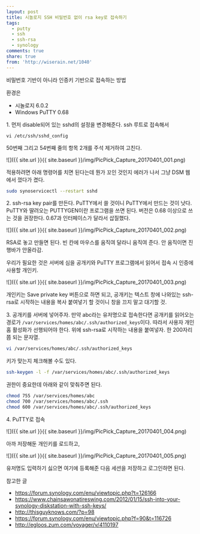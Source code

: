 ```yaml
---
layout: post
title: 시놀로지 SSH 비밀번호 없이 rsa key로 접속하기
tags:
  - putty
  - ssh
  - ssh-rsa
  - synology
comments: true
share: true
from: 'http://wiserain.net/1040'
---
```


비밀번호 기반이 아니라 인증키 기반으로 접속하는 방법

환경은

- 시놀로지 6.0.2
- Windows PuTTY 0.68

1\. 먼저 disable되어 있는 sshd의 설정을 변경해준다. ssh 루트로 접속해서

```
vi /etc/ssh/sshd_config
```

50번째 그리고 54번째 줄의 항목 2개를 주석 제거하여 고친다.

![]({{ site.url }}{{ site.baseurl }}/img/PicPick_Capture_20170401_001.png)

적용하려면 아래 명령어를 치면 된다는데 뭔가 꼬인 것인지 에러가 나서 그냥 DSM 웹에서 껐다가 켰다.

```bash
sudo synoservicectl --restart sshd
```

2\. ssh-rsa key pair를 만든다. PuTTY에서 쓸 것이니 PuTTY에서 만드는 것이 낫다. PuTTY와 딸려오는 PUTTYGEN이란 프로그램을 쓰면 된다. 버전은 0.68 이상으로 쓰는 것을 권장한다. 0.67과 인터페이스가 달라서 삽질했다.

![]({{ site.url }}{{ site.baseurl }}/img/PicPick_Capture_20170401_002.png)

RSA로 놓고 만들면 된다. 빈 칸에 마우스를 움직여 달라니 움직여 준다. 안 움직이면 진행바가 안올라감.

우리가 필요한 것은 서버에 심을 공개키와 PuTTY 프로그램에서 읽어서 접속 시 인증에 사용할 개인키.

![]({{ site.url }}{{ site.baseurl }}/img/PicPick_Capture_20170401_003.png)

개인키는 Save private key 버튼으로 하면 되고, 공개키는 텍스트 창에 나와있는 ssh-rsa로 시작하는 내용을 복사 붙여넣기 할 것이니 창을 끄지 말고 대기할 것.

3\. 공개키를 서버에 넣어주자. 만약 abc라는 유저명으로 접속한다면 공개키를 읽어오는 경로가 ```/var/services/homes/abc/.ssh/authorized_keys```이다. 따라서 사용자 개인홈 활성화가 선행되어야 한다. 위에 ssh-rsa로 시작하는 내용을 붙여넣자. 한 200자리쯤 되는 문자열.

```bash
vi /var/services/homes/abc/.ssh/authorized_keys
```

키가 맞는지 체크해볼 수도 있다.

```bash
ssh-keygen -l -f /var/services/homes/abc/.ssh/authorized_keys
```

권한이 중요한데 아래와 같이 맞춰주면 된다.

```bash
chmod 755 /var/services/homes/abc
chmod 700 /var/services/homes/abc/.ssh
chmod 600 /var/services/homes/abc/.ssh/authorized_keys
```

4\. PuTTY로 접속

![]({{ site.url }}{{ site.baseurl }}/img/PicPick_Capture_20170401_004.png)

아까 저장해둔 개인키를 로드하고,

![]({{ site.url }}{{ site.baseurl }}/img/PicPick_Capture_20170401_005.png)

유저명도 입력하기 싫으면 여기에 등록해준 다음 세션을 저장하고 로그인하면 된다.


참고한 글
- <https://forum.synology.com/enu/viewtopic.php?t=126166>
- <https://www.chainsawonatireswing.com/2012/01/15/ssh-into-your-synology-diskstation-with-ssh-keys/>
- <http://thisguyknows.com/?p=98>
- <https://forum.synology.com/enu/viewtopic.php?f=90&t=116726>
- <http://egloos.zum.com/voyager/v/4110197>
